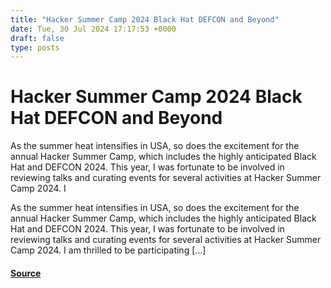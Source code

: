 ```yaml
---
title: "Hacker Summer Camp 2024 Black Hat DEFCON and Beyond"
date: Tue, 30 Jul 2024 17:17:53 +0000
draft: false
type: posts
---
```

# Hacker Summer Camp 2024 Black Hat DEFCON and Beyond





As the summer heat intensifies in USA, so does the excitement for the annual Hacker Summer Camp, which includes the highly anticipated Black Hat and DEFCON 2024. This year, I was fortunate to be involved in reviewing talks and curating events for several activities at Hacker Summer Camp 2024. I

As the summer heat intensifies in USA, so does the excitement for the annual Hacker Summer Camp, which includes the highly anticipated Black Hat and DEFCON 2024. This year, I was fortunate to be involved in reviewing talks and curating events for several activities at Hacker Summer Camp 2024. I am thrilled to be participating \[…\]

#### [Source](https://blog.anantshri.info/hacker-summer-camp-2024-black-hat-defcon-and-beyond/)

